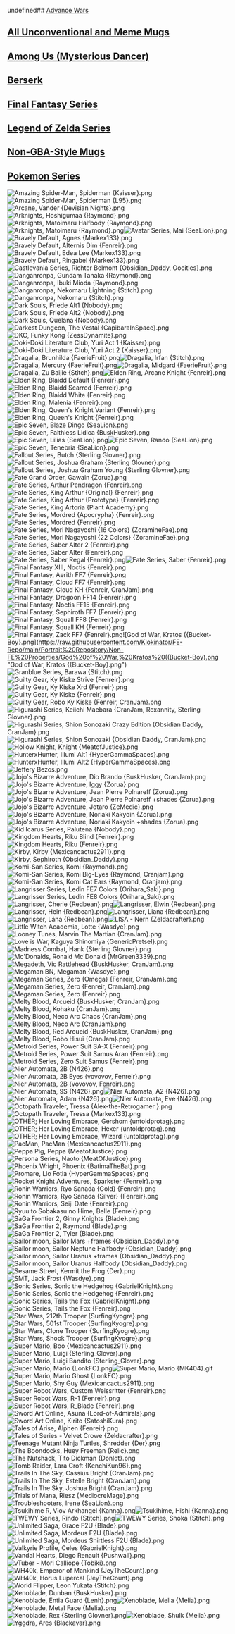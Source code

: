 undefined## [Advance Wars](Advance%20Wars)

## [All Unconventional and Meme Mugs](All%20Unconventional%20and%20Meme%20Mugs)

## [Among Us (Mysterious Dancer)](Among%20Us%20(Mysterious%20Dancer))

## [Berserk](Berserk)

## [Final Fantasy Series](Final%20Fantasy%20Series)

## [Legend of Zelda Series](Legend%20of%20Zelda%20Series)

## [Non-GBA-Style Mugs](Non-GBA-Style%20Mugs)

## [Pokemon Series](Pokemon%20Series)

![Amazing Spider-Man, Spiderman {Kaisser}.png](https://raw.githubusercontent.com/Klokinator/FE-Repo/main/Portrait%20Repository/Non-FE%20Properties/Amazing%20Spider-Man,%20Spiderman%20(Kaisser).png "Amazing Spider-Man, Spiderman {Kaisser}.png")![Amazing Spider-Man, Spiderman {L95}.png](https://raw.githubusercontent.com/Klokinator/FE-Repo/main/Portrait%20Repository/Non-FE%20Properties/Amazing%20Spider-Man,%20Spiderman%20(L95).png "Amazing Spider-Man, Spiderman {L95}.png")![Arcane, Vander {Devisian Nights}.png](https://raw.githubusercontent.com/Klokinator/FE-Repo/main/Portrait%20Repository/Non-FE%20Properties/Arcane,%20Vander%20%7BDevisian%20Nights%7D.png "Arcane, Vander {Devisian Nights}.png")![Arknights, Hoshigumaa {Raymond}.png](https://raw.githubusercontent.com/Klokinator/FE-Repo/main/Portrait%20Repository/Non-FE%20Properties/Arknights,%20Hoshigumaa%20%7BRaymond%7D.png "Arknights, Hoshigumaa {Raymond}.png")![Arknights, Matoimaru Halfbody {Raymond}.png](https://raw.githubusercontent.com/Klokinator/FE-Repo/main/Portrait%20Repository/Non-FE%20Properties/Arknights,%20Matoimaru%20Halfbody%20%7BRaymond%7D.png "Arknights, Matoimaru Halfbody {Raymond}.png")![Arknights, Matoimaru {Raymond}.png](https://raw.githubusercontent.com/Klokinator/FE-Repo/main/Portrait%20Repository/Non-FE%20Properties/Arknights,%20Matoimaru%20%7BRaymond%7D.png "Arknights, Matoimaru {Raymond}.png")![Avatar Series, Mai {SeaLion}.png](https://raw.githubusercontent.com/Klokinator/FE-Repo/main/Portrait%20Repository/Non-FE%20Properties/Avatar%20Series,%20Mai%20(SeaLion).png "Avatar Series, Mai {SeaLion}.png")![Bravely Default, Agnes {Markex133}.png](https://raw.githubusercontent.com/Klokinator/FE-Repo/main/Portrait%20Repository/Non-FE%20Properties/Bravely%20Default,%20Agnes%20(Markex133).png "Bravely Default, Agnes {Markex133}.png")![Bravely Default, Alternis Dim {Fenreir}.png](https://raw.githubusercontent.com/Klokinator/FE-Repo/main/Portrait%20Repository/Non-FE%20Properties/Bravely%20Default,%20Alternis%20Dim%20%7BFenreir%7D.png "Bravely Default, Alternis Dim {Fenreir}.png")![Bravely Default, Edea Lee {Markex133}.png](https://raw.githubusercontent.com/Klokinator/FE-Repo/main/Portrait%20Repository/Non-FE%20Properties/Bravely%20Default,%20Edea%20Lee%20(Markex133).png "Bravely Default, Edea Lee {Markex133}.png")![Bravely Default, Ringabel {Markex133}.png](https://raw.githubusercontent.com/Klokinator/FE-Repo/main/Portrait%20Repository/Non-FE%20Properties/Bravely%20Default,%20Ringabel%20(Markex133).png "Bravely Default, Ringabel {Markex133}.png")![Castlevania Series, Richter Belmont {Obsidian_Daddy, Oocities}.png](https://raw.githubusercontent.com/Klokinator/FE-Repo/main/Portrait%20Repository/Non-FE%20Properties/Castlevania%20Series,%20Richter%20Belmont%20(Obsidian_Daddy,%20Oocities).png "Castlevania Series, Richter Belmont {Obsidian_Daddy, Oocities}.png")![Danganronpa, Gundam Tanaka {Raymond}.png](https://raw.githubusercontent.com/Klokinator/FE-Repo/main/Portrait%20Repository/Non-FE%20Properties/Danganronpa,%20Gundam%20Tanaka%20%7BRaymond%7D.png "Danganronpa, Gundam Tanaka {Raymond}.png")![Danganronpa, Ibuki Mioda {Raymond}.png](https://raw.githubusercontent.com/Klokinator/FE-Repo/main/Portrait%20Repository/Non-FE%20Properties/Danganronpa,%20Ibuki%20Mioda%20%7BRaymond%7D.png "Danganronpa, Ibuki Mioda {Raymond}.png")![Danganronpa, Nekomaru Lightning {Stitch}.png](https://raw.githubusercontent.com/Klokinator/FE-Repo/main/Portrait%20Repository/Non-FE%20Properties/Danganronpa,%20Nekomaru%20Lightning%20%7BStitch%7D.png "Danganronpa, Nekomaru Lightning {Stitch}.png")![Danganronpa, Nekomaru {Stitch}.png](https://raw.githubusercontent.com/Klokinator/FE-Repo/main/Portrait%20Repository/Non-FE%20Properties/Danganronpa,%20Nekomaru%20%7BStitch%7D.png "Danganronpa, Nekomaru {Stitch}.png")![Dark Souls, Friede Alt1 {Nobody}.png](https://raw.githubusercontent.com/Klokinator/FE-Repo/main/Portrait%20Repository/Non-FE%20Properties/Dark%20Souls,%20Friede%20Alt1%20(Nobody).png "Dark Souls, Friede Alt1 {Nobody}.png")![Dark Souls, Friede Alt2 {Nobody}.png](https://raw.githubusercontent.com/Klokinator/FE-Repo/main/Portrait%20Repository/Non-FE%20Properties/Dark%20Souls,%20Friede%20Alt2%20(Nobody).png "Dark Souls, Friede Alt2 {Nobody}.png")![Dark Souls, Quelana {Nobody}.png](https://raw.githubusercontent.com/Klokinator/FE-Repo/main/Portrait%20Repository/Non-FE%20Properties/Dark%20Souls,%20Quelana%20(Nobody).png "Dark Souls, Quelana {Nobody}.png")![Darkest Dungeon, The Vestal {CapibaraInSpace}.png](https://raw.githubusercontent.com/Klokinator/FE-Repo/main/Portrait%20Repository/Non-FE%20Properties/Darkest%20Dungeon,%20The%20Vestal%20(CapibaraInSpace).png "Darkest Dungeon, The Vestal {CapibaraInSpace}.png")![DKC, Funky Kong {ZessDynamite}.png](https://raw.githubusercontent.com/Klokinator/FE-Repo/main/Portrait%20Repository/Non-FE%20Properties/DKC,%20Funky%20Kong%20(ZessDynamite).png "DKC, Funky Kong {ZessDynamite}.png")![Doki-Doki Literature Club, Yuri Act 1 {Kaisser}.png](https://raw.githubusercontent.com/Klokinator/FE-Repo/main/Portrait%20Repository/Non-FE%20Properties/Doki-Doki%20Literature%20Club,%20Yuri%20Act%201%20(Kaisser).png "Doki-Doki Literature Club, Yuri Act 1 {Kaisser}.png")![Doki-Doki Literature Club, Yuri Act 2 {Kaisser}.png](https://raw.githubusercontent.com/Klokinator/FE-Repo/main/Portrait%20Repository/Non-FE%20Properties/Doki-Doki%20Literature%20Club,%20Yuri%20Act%202%20(Kaisser).png "Doki-Doki Literature Club, Yuri Act 2 {Kaisser}.png")![Dragalia, Brunhilda {FaerieFruit}.png](https://raw.githubusercontent.com/Klokinator/FE-Repo/main/Portrait%20Repository/Non-FE%20Properties/Dragalia,%20Brunhilda%20(FaerieFruit).png "Dragalia, Brunhilda {FaerieFruit}.png")![Dragalia, Irfan {Stitch}.png](https://raw.githubusercontent.com/Klokinator/FE-Repo/main/Portrait%20Repository/Non-FE%20Properties/Dragalia,%20Irfan%20%7BStitch%7D.png "Dragalia, Irfan {Stitch}.png")![Dragalia, Mercury {FaerieFruit}.png](https://raw.githubusercontent.com/Klokinator/FE-Repo/main/Portrait%20Repository/Non-FE%20Properties/Dragalia,%20Mercury%20(FaerieFruit).png "Dragalia, Mercury {FaerieFruit}.png")![Dragalia, Midgard {FaerieFruit}.png](https://raw.githubusercontent.com/Klokinator/FE-Repo/main/Portrait%20Repository/Non-FE%20Properties/Dragalia,%20Midgard%20(FaerieFruit).png "Dragalia, Midgard {FaerieFruit}.png")![Dragalia, Zu Baijie {Stitch}.png](https://raw.githubusercontent.com/Klokinator/FE-Repo/main/Portrait%20Repository/Non-FE%20Properties/Dragalia,%20Zu%20Baijie%20%7BStitch%7D.png "Dragalia, Zu Baijie {Stitch}.png")![Elden Ring, Arcane Knight {Fenreir}.png](https://raw.githubusercontent.com/Klokinator/FE-Repo/main/Portrait%20Repository/Non-FE%20Properties/Elden%20Ring,%20Arcane%20Knight%20%7BFenreir%7D.png "Elden Ring, Arcane Knight {Fenreir}.png")![Elden Ring, Blaidd Default {Fenreir}.png](https://raw.githubusercontent.com/Klokinator/FE-Repo/main/Portrait%20Repository/Non-FE%20Properties/Elden%20Ring,%20Blaidd%20Default%20%7BFenreir%7D.png "Elden Ring, Blaidd Default {Fenreir}.png")![Elden Ring, Blaidd Scarred {Fenreir}.png](https://raw.githubusercontent.com/Klokinator/FE-Repo/main/Portrait%20Repository/Non-FE%20Properties/Elden%20Ring,%20Blaidd%20Scarred%20%7BFenreir%7D.png "Elden Ring, Blaidd Scarred {Fenreir}.png")![Elden Ring, Blaidd White {Fenreir}.png](https://raw.githubusercontent.com/Klokinator/FE-Repo/main/Portrait%20Repository/Non-FE%20Properties/Elden%20Ring,%20Blaidd%20White%20%7BFenreir%7D.png "Elden Ring, Blaidd White {Fenreir}.png")![Elden Ring, Malenia {Fenreir}.png](https://raw.githubusercontent.com/Klokinator/FE-Repo/main/Portrait%20Repository/Non-FE%20Properties/Elden%20Ring,%20Malenia%20%7BFenreir%7D.png "Elden Ring, Malenia {Fenreir}.png")![Elden Ring, Queen's Knight Variant {Fenreir}.png](https://raw.githubusercontent.com/Klokinator/FE-Repo/main/Portrait%20Repository/Non-FE%20Properties/Elden%20Ring,%20Queen's%20Knight%20Variant%20%7BFenreir%7D.png "Elden Ring, Queen's Knight Variant {Fenreir}.png")![Elden Ring, Queen's Knight {Fenreir}.png](https://raw.githubusercontent.com/Klokinator/FE-Repo/main/Portrait%20Repository/Non-FE%20Properties/Elden%20Ring,%20Queen's%20Knight%20%7BFenreir%7D.png "Elden Ring, Queen's Knight {Fenreir}.png")![Epic Seven, Blaze Dingo {SeaLion}.png](https://raw.githubusercontent.com/Klokinator/FE-Repo/main/Portrait%20Repository/Non-FE%20Properties/Epic%20Seven,%20Blaze%20Dingo%20(SeaLion).png "Epic Seven, Blaze Dingo {SeaLion}.png")![Epic Seven, Faithless Lidica {BuskHusker}.png](https://raw.githubusercontent.com/Klokinator/FE-Repo/main/Portrait%20Repository/Non-FE%20Properties/Epic%20Seven,%20Faithless%20Lidica%20(BuskHusker).png "Epic Seven, Faithless Lidica {BuskHusker}.png")![Epic Seven, Lilias {SeaLion}.png](https://raw.githubusercontent.com/Klokinator/FE-Repo/main/Portrait%20Repository/Non-FE%20Properties/Epic%20Seven,%20Lilias%20(SeaLion).png "Epic Seven, Lilias {SeaLion}.png")![Epic Seven, Rando {SeaLion}.png](https://raw.githubusercontent.com/Klokinator/FE-Repo/main/Portrait%20Repository/Non-FE%20Properties/Epic%20Seven,%20Rando%20(SeaLion).png "Epic Seven, Rando {SeaLion}.png")![Epic Seven, Tenebria {SeaLion}.png](https://raw.githubusercontent.com/Klokinator/FE-Repo/main/Portrait%20Repository/Non-FE%20Properties/Epic%20Seven,%20Tenebria%20(SeaLion).png "Epic Seven, Tenebria {SeaLion}.png")![Fallout Series, Butch {Sterling Glovner}.png](https://raw.githubusercontent.com/Klokinator/FE-Repo/main/Portrait%20Repository/Non-FE%20Properties/Fallout%20Series,%20Butch%20(Sterling%20Glovner).png "Fallout Series, Butch {Sterling Glovner}.png")![Fallout Series, Joshua Graham {Sterling Glovner}.png](https://raw.githubusercontent.com/Klokinator/FE-Repo/main/Portrait%20Repository/Non-FE%20Properties/Fallout%20Series,%20Joshua%20Graham%20(Sterling%20Glovner).png "Fallout Series, Joshua Graham {Sterling Glovner}.png")![Fallout Series, Joshua Graham Young {Sterling Glovner}.png](https://raw.githubusercontent.com/Klokinator/FE-Repo/main/Portrait%20Repository/Non-FE%20Properties/Fallout%20Series,%20Joshua%20Graham%20Young%20(Sterling%20Glovner).png "Fallout Series, Joshua Graham Young {Sterling Glovner}.png")![Fate Grand Order, Gawain {Zorua}.png](https://raw.githubusercontent.com/Klokinator/FE-Repo/main/Portrait%20Repository/Non-FE%20Properties/Fate%20Grand%20Order,%20Gawain%20(Zorua).png "Fate Grand Order, Gawain {Zorua}.png")![Fate Series, Arthur Pendragon {Fenreir}.png](https://raw.githubusercontent.com/Klokinator/FE-Repo/main/Portrait%20Repository/Non-FE%20Properties/Fate%20Series,%20Arthur%20Pendragon%20%7BFenreir%7D.png "Fate Series, Arthur Pendragon {Fenreir}.png")![Fate Series, King Arthur {Original} {Fenreir}.png](https://raw.githubusercontent.com/Klokinator/FE-Repo/main/Portrait%20Repository/Non-FE%20Properties/Fate%20Series,%20King%20Arthur%20(Original)%20%7BFenreir%7D.png "Fate Series, King Arthur {Original} {Fenreir}.png")![Fate Series, King Arthur {Prototype} {Fenreir}.png](https://raw.githubusercontent.com/Klokinator/FE-Repo/main/Portrait%20Repository/Non-FE%20Properties/Fate%20Series,%20King%20Arthur%20(Prototype)%20%7BFenreir%7D.png "Fate Series, King Arthur {Prototype} {Fenreir}.png")![Fate Series, King Artoria {Plant Academy}.png](https://raw.githubusercontent.com/Klokinator/FE-Repo/main/Portrait%20Repository/Non-FE%20Properties/Fate%20Series,%20King%20Artoria%20%7BPlant%20Academy%7D.png "Fate Series, King Artoria {Plant Academy}.png")![Fate Series, Mordred {Apocrypha} {Fenreir}.png](https://raw.githubusercontent.com/Klokinator/FE-Repo/main/Portrait%20Repository/Non-FE%20Properties/Fate%20Series,%20Mordred%20(Apocrypha)%20%7BFenreir%7D.png "Fate Series, Mordred {Apocrypha} {Fenreir}.png")![Fate Series, Mordred {Fenreir}.png](https://raw.githubusercontent.com/Klokinator/FE-Repo/main/Portrait%20Repository/Non-FE%20Properties/Fate%20Series,%20Mordred%20%7BFenreir%7D.png "Fate Series, Mordred {Fenreir}.png")![Fate Series, Mori Nagayoshi {16 Colors} {ZoramineFae}.png](https://raw.githubusercontent.com/Klokinator/FE-Repo/main/Portrait%20Repository/Non-FE%20Properties/Fate%20Series,%20Mori%20Nagayoshi%20(16%20Colors)%20%7BZoramineFae%7D.png "Fate Series, Mori Nagayoshi {16 Colors} {ZoramineFae}.png")![Fate Series, Mori Nagayoshi {22 Colors} {ZoramineFae}.png](https://raw.githubusercontent.com/Klokinator/FE-Repo/main/Portrait%20Repository/Non-FE%20Properties/Fate%20Series,%20Mori%20Nagayoshi%20(22%20Colors)%20%7BZoramineFae%7D.png "Fate Series, Mori Nagayoshi {22 Colors} {ZoramineFae}.png")![Fate Series, Saber Alter 2 {Fenreir}.png](https://raw.githubusercontent.com/Klokinator/FE-Repo/main/Portrait%20Repository/Non-FE%20Properties/Fate%20Series,%20Saber%20Alter%202%20%7BFenreir%7D.png "Fate Series, Saber Alter 2 {Fenreir}.png")![Fate Series, Saber Alter {Fenreir}.png](https://raw.githubusercontent.com/Klokinator/FE-Repo/main/Portrait%20Repository/Non-FE%20Properties/Fate%20Series,%20Saber%20Alter%20%7BFenreir%7D.png "Fate Series, Saber Alter {Fenreir}.png")![Fate Series, Saber Regal {Fenreir}.png](https://raw.githubusercontent.com/Klokinator/FE-Repo/main/Portrait%20Repository/Non-FE%20Properties/Fate%20Series,%20Saber%20Regal%20%7BFenreir%7D.png "Fate Series, Saber Regal {Fenreir}.png")![Fate Series, Saber {Fenreir}.png](https://raw.githubusercontent.com/Klokinator/FE-Repo/main/Portrait%20Repository/Non-FE%20Properties/Fate%20Series,%20Saber%20%7BFenreir%7D.png "Fate Series, Saber {Fenreir}.png")![Final Fantasy XIII, Noctis {Fenreir}.png](https://raw.githubusercontent.com/Klokinator/FE-Repo/main/Portrait%20Repository/Non-FE%20Properties/Final%20Fantasy%20XIII,%20Noctis%20(Fenreir).png "Final Fantasy XIII, Noctis {Fenreir}.png")![Final Fantasy, Aerith FF7 {Fenreir}.png](https://raw.githubusercontent.com/Klokinator/FE-Repo/main/Portrait%20Repository/Non-FE%20Properties/Final%20Fantasy,%20Aerith%20FF7%20%7BFenreir%7D.png "Final Fantasy, Aerith FF7 {Fenreir}.png")![Final Fantasy, Cloud FF7 {Fenreir}.png](https://raw.githubusercontent.com/Klokinator/FE-Repo/main/Portrait%20Repository/Non-FE%20Properties/Final%20Fantasy,%20Cloud%20FF7%20%7BFenreir%7D.png "Final Fantasy, Cloud FF7 {Fenreir}.png")![Final Fantasy, Cloud KH {Fenreir, CranJam}.png](https://raw.githubusercontent.com/Klokinator/FE-Repo/main/Portrait%20Repository/Non-FE%20Properties/Final%20Fantasy,%20Cloud%20KH%20%7BFenreir,%20CranJam%7D.png "Final Fantasy, Cloud KH {Fenreir, CranJam}.png")![Final Fantasy, Dragoon FF14 {Fenreir}.png](https://raw.githubusercontent.com/Klokinator/FE-Repo/main/Portrait%20Repository/Non-FE%20Properties/Final%20Fantasy,%20Dragoon%20FF14%20%7BFenreir%7D.png "Final Fantasy, Dragoon FF14 {Fenreir}.png")![Final Fantasy, Noctis FF15 {Fenreir}.png](https://raw.githubusercontent.com/Klokinator/FE-Repo/main/Portrait%20Repository/Non-FE%20Properties/Final%20Fantasy,%20Noctis%20FF15%20%7BFenreir%7D.png "Final Fantasy, Noctis FF15 {Fenreir}.png")![Final Fantasy, Sephiroth FF7 {Fenreir}.png](https://raw.githubusercontent.com/Klokinator/FE-Repo/main/Portrait%20Repository/Non-FE%20Properties/Final%20Fantasy,%20Sephiroth%20FF7%20%7BFenreir%7D.png "Final Fantasy, Sephiroth FF7 {Fenreir}.png")![Final Fantasy, Squall FF8 {Fenreir}.png](https://raw.githubusercontent.com/Klokinator/FE-Repo/main/Portrait%20Repository/Non-FE%20Properties/Final%20Fantasy,%20Squall%20FF8%20%7BFenreir%7D.png "Final Fantasy, Squall FF8 {Fenreir}.png")![Final Fantasy, Squall KH {Fenreir}.png](https://raw.githubusercontent.com/Klokinator/FE-Repo/main/Portrait%20Repository/Non-FE%20Properties/Final%20Fantasy,%20Squall%20KH%20%7BFenreir%7D.png "Final Fantasy, Squall KH {Fenreir}.png")![Final Fantasy, Zack FF7 {Fenreir}.png](https://raw.githubusercontent.com/Klokinator/FE-Repo/main/Portrait%20Repository/Non-FE%20Properties/Final%20Fantasy,%20Zack%20FF7%20%7BFenreir%7D.png "Final Fantasy, Zack FF7 {Fenreir}.png")![God of War, Kratos {{Bucket-Boy}.png](https://raw.githubusercontent.com/Klokinator/FE-Repo/main/Portrait%20Repository/Non-FE%20Properties/God%20of%20War,%20Kratos%20((Bucket-Boy).png "God of War, Kratos {{Bucket-Boy}.png")![Granblue Series, Barawa {Stitch}.png](https://raw.githubusercontent.com/Klokinator/FE-Repo/main/Portrait%20Repository/Non-FE%20Properties/Granblue%20Series,%20Barawa%20%7BStitch%7D.png "Granblue Series, Barawa {Stitch}.png")![Guilty Gear, Ky Kiske Strive {Fenreir}.png](https://raw.githubusercontent.com/Klokinator/FE-Repo/main/Portrait%20Repository/Non-FE%20Properties/Guilty%20Gear,%20Ky%20Kiske%20Strive%20%7BFenreir%7D.png "Guilty Gear, Ky Kiske Strive {Fenreir}.png")![Guilty Gear, Ky Kiske Xrd {Fenreir}.png](https://raw.githubusercontent.com/Klokinator/FE-Repo/main/Portrait%20Repository/Non-FE%20Properties/Guilty%20Gear,%20Ky%20Kiske%20Xrd%20%7BFenreir%7D.png "Guilty Gear, Ky Kiske Xrd {Fenreir}.png")![Guilty Gear, Ky Kiske {Fenreir}.png](https://raw.githubusercontent.com/Klokinator/FE-Repo/main/Portrait%20Repository/Non-FE%20Properties/Guilty%20Gear,%20Ky%20Kiske%20%7BFenreir%7D.png "Guilty Gear, Ky Kiske {Fenreir}.png")![Guilty Gear, Robo Ky Kiske {Fenreir, CranJam}.png](https://raw.githubusercontent.com/Klokinator/FE-Repo/main/Portrait%20Repository/Non-FE%20Properties/Guilty%20Gear,%20Robo%20Ky%20Kiske%20%7BFenreir,%20CranJam%7D.png "Guilty Gear, Robo Ky Kiske {Fenreir, CranJam}.png")![Higurashi Series, Keiichi Maebara {CranJam, Roxannity, Sterling Glovner}.png](https://raw.githubusercontent.com/Klokinator/FE-Repo/main/Portrait%20Repository/Non-FE%20Properties/Higurashi%20Series,%20Keiichi%20Maebara%20%7BCranJam,%20Roxannity,%20Sterling%20Glovner%7D.png "Higurashi Series, Keiichi Maebara {CranJam, Roxannity, Sterling Glovner}.png")![Higurashi Series, Shion Sonozaki Crazy Edition {Obsidian Daddy, CranJam}.png](https://raw.githubusercontent.com/Klokinator/FE-Repo/main/Portrait%20Repository/Non-FE%20Properties/Higurashi%20Series,%20Shion%20Sonozaki%20Crazy%20Edition%20%7BObsidian%20Daddy,%20CranJam%7D.png "Higurashi Series, Shion Sonozaki Crazy Edition {Obsidian Daddy, CranJam}.png")![Higurashi Series, Shion Sonozaki {Obsidian Daddy, CranJam}.png](https://raw.githubusercontent.com/Klokinator/FE-Repo/main/Portrait%20Repository/Non-FE%20Properties/Higurashi%20Series,%20Shion%20Sonozaki%20%7BObsidian%20Daddy,%20CranJam%7D.png "Higurashi Series, Shion Sonozaki {Obsidian Daddy, CranJam}.png")![Hollow Knight, Knight {MeatofJustice}.png](https://raw.githubusercontent.com/Klokinator/FE-Repo/main/Portrait%20Repository/Non-FE%20Properties/Hollow%20Knight,%20Knight%20(MeatofJustice).png "Hollow Knight, Knight {MeatofJustice}.png")![HunterxHunter, Illumi Alt1 {HyperGammaSpaces}.png](https://raw.githubusercontent.com/Klokinator/FE-Repo/main/Portrait%20Repository/Non-FE%20Properties/HunterxHunter,%20Illumi%20Alt1%20(HyperGammaSpaces).png "HunterxHunter, Illumi Alt1 {HyperGammaSpaces}.png")![HunterxHunter, Illumi Alt2 {HyperGammaSpaces}.png](https://raw.githubusercontent.com/Klokinator/FE-Repo/main/Portrait%20Repository/Non-FE%20Properties/HunterxHunter,%20Illumi%20Alt2%20(HyperGammaSpaces).png "HunterxHunter, Illumi Alt2 {HyperGammaSpaces}.png")![Jeffery Bezos.png](https://raw.githubusercontent.com/Klokinator/FE-Repo/main/Portrait%20Repository/Non-FE%20Properties/Jeffery%20Bezos.png "Jeffery Bezos.png")![Jojo's Bizarre Adventure, Dio Brando {BuskHusker, CranJam}.png](https://raw.githubusercontent.com/Klokinator/FE-Repo/main/Portrait%20Repository/Non-FE%20Properties/Jojo's%20Bizarre%20Adventure,%20Dio%20Brando%20%7BBuskHusker,%20CranJam%7D.png "Jojo's Bizarre Adventure, Dio Brando {BuskHusker, CranJam}.png")![Jojo's Bizarre Adventure, Iggy {Zorua}.png](https://raw.githubusercontent.com/Klokinator/FE-Repo/main/Portrait%20Repository/Non-FE%20Properties/Jojo's%20Bizarre%20Adventure,%20Iggy%20(Zorua).png "Jojo's Bizarre Adventure, Iggy {Zorua}.png")![Jojo's Bizarre Adventure, Jean Pierre Polnareff {Zorua}.png](https://raw.githubusercontent.com/Klokinator/FE-Repo/main/Portrait%20Repository/Non-FE%20Properties/Jojo's%20Bizarre%20Adventure,%20Jean%20Pierre%20Polnareff%20(Zorua).png "Jojo's Bizarre Adventure, Jean Pierre Polnareff {Zorua}.png")![Jojo's Bizarre Adventure, Jean Pierre Polnareff +shades {Zorua}.png](https://raw.githubusercontent.com/Klokinator/FE-Repo/main/Portrait%20Repository/Non-FE%20Properties/Jojo's%20Bizarre%20Adventure,%20Jean%20Pierre%20Polnareff%20%2Bshades%20(Zorua).png "Jojo's Bizarre Adventure, Jean Pierre Polnareff +shades {Zorua}.png")![Jojo's Bizarre Adventure, Jotaro {ZeMedic}.png](https://raw.githubusercontent.com/Klokinator/FE-Repo/main/Portrait%20Repository/Non-FE%20Properties/Jojo's%20Bizarre%20Adventure,%20Jotaro%20(ZeMedic).png "Jojo's Bizarre Adventure, Jotaro {ZeMedic}.png")![Jojo's Bizarre Adventure, Noriaki Kakyoin {Zorua}.png](https://raw.githubusercontent.com/Klokinator/FE-Repo/main/Portrait%20Repository/Non-FE%20Properties/Jojo's%20Bizarre%20Adventure,%20Noriaki%20Kakyoin%20(Zorua).png "Jojo's Bizarre Adventure, Noriaki Kakyoin {Zorua}.png")![Jojo's Bizarre Adventure, Noriaki Kakyoin +shades {Zorua}.png](https://raw.githubusercontent.com/Klokinator/FE-Repo/main/Portrait%20Repository/Non-FE%20Properties/Jojo's%20Bizarre%20Adventure,%20Noriaki%20Kakyoin%20%2Bshades%20(Zorua).png "Jojo's Bizarre Adventure, Noriaki Kakyoin +shades {Zorua}.png")![Kid Icarus Series, Palutena {Nobody}.png](https://raw.githubusercontent.com/Klokinator/FE-Repo/main/Portrait%20Repository/Non-FE%20Properties/Kid%20Icarus%20Series,%20Palutena%20(Nobody).png "Kid Icarus Series, Palutena {Nobody}.png")![Kingdom Hearts, Riku Blind {Fenreir}.png](https://raw.githubusercontent.com/Klokinator/FE-Repo/main/Portrait%20Repository/Non-FE%20Properties/Kingdom%20Hearts,%20Riku%20Blind%20%7BFenreir%7D.png "Kingdom Hearts, Riku Blind {Fenreir}.png")![Kingdom Hearts, Riku {Fenreir}.png](https://raw.githubusercontent.com/Klokinator/FE-Repo/main/Portrait%20Repository/Non-FE%20Properties/Kingdom%20Hearts,%20Riku%20%7BFenreir%7D.png "Kingdom Hearts, Riku {Fenreir}.png")![Kirby, Kirby {Mexicancactus2911}.png](https://raw.githubusercontent.com/Klokinator/FE-Repo/main/Portrait%20Repository/Non-FE%20Properties/Kirby,%20Kirby%20(Mexicancactus2911).png "Kirby, Kirby {Mexicancactus2911}.png")![Kirby, Sephiroth {Obsidian_Daddy}.png](https://raw.githubusercontent.com/Klokinator/FE-Repo/main/Portrait%20Repository/Non-FE%20Properties/Kirby,%20Sephiroth%20(Obsidian_Daddy).png "Kirby, Sephiroth {Obsidian_Daddy}.png")![Komi-San Series, Komi {Raymond}.png](https://raw.githubusercontent.com/Klokinator/FE-Repo/main/Portrait%20Repository/Non-FE%20Properties/Komi-San%20Series,%20Komi%20(Raymond).png "Komi-San Series, Komi {Raymond}.png")![Komi-San Series, Komi Big-Eyes {Raymond, Cranjam}.png](https://raw.githubusercontent.com/Klokinator/FE-Repo/main/Portrait%20Repository/Non-FE%20Properties/Komi-San%20Series,%20Komi%20Big-Eyes%20(Raymond,%20Cranjam).png "Komi-San Series, Komi Big-Eyes {Raymond, Cranjam}.png")![Komi-San Series, Komi Cat Ears {Raymond, Cranjam}.png](https://raw.githubusercontent.com/Klokinator/FE-Repo/main/Portrait%20Repository/Non-FE%20Properties/Komi-San%20Series,%20Komi%20Cat%20Ears%20(Raymond,%20Cranjam).png "Komi-San Series, Komi Cat Ears {Raymond, Cranjam}.png")![Langrisser Series, Ledin FE7 Colors {Orihara_Saki}.png](https://raw.githubusercontent.com/Klokinator/FE-Repo/main/Portrait%20Repository/Non-FE%20Properties/Langrisser%20Series,%20Ledin%20FE7%20Colors%20(Orihara_Saki).png "Langrisser Series, Ledin FE7 Colors {Orihara_Saki}.png")![Langrisser Series, Ledin FE8 Colors {Orihara_Saki}.png](https://raw.githubusercontent.com/Klokinator/FE-Repo/main/Portrait%20Repository/Non-FE%20Properties/Langrisser%20Series,%20Ledin%20FE8%20Colors%20(Orihara_Saki).png "Langrisser Series, Ledin FE8 Colors {Orihara_Saki}.png")![Langrisser, Cherie {Redbean}.png](https://raw.githubusercontent.com/Klokinator/FE-Repo/main/Portrait%20Repository/Non-FE%20Properties/Langrisser,%20Cherie%20(Redbean).png "Langrisser, Cherie {Redbean}.png")![Langrisser, Elwin {Redbean}.png](https://raw.githubusercontent.com/Klokinator/FE-Repo/main/Portrait%20Repository/Non-FE%20Properties/Langrisser,%20Elwin%20(Redbean).png "Langrisser, Elwin {Redbean}.png")![Langrisser, Hein {Redbean}.png](https://raw.githubusercontent.com/Klokinator/FE-Repo/main/Portrait%20Repository/Non-FE%20Properties/Langrisser,%20Hein%20(Redbean).png "Langrisser, Hein {Redbean}.png")![Langrisser, Liana {Redbean}.png](https://raw.githubusercontent.com/Klokinator/FE-Repo/main/Portrait%20Repository/Non-FE%20Properties/Langrisser,%20Liana%20(Redbean).png "Langrisser, Liana {Redbean}.png")![Langrisser, Lána {Redbean}.png](https://raw.githubusercontent.com/Klokinator/FE-Repo/main/Portrait%20Repository/Non-FE%20Properties/Langrisser,%20L%C3%A1na%20(Redbean).png "Langrisser, Lána {Redbean}.png")![LISA - Nern {Zeldacrafter}.png](https://raw.githubusercontent.com/Klokinator/FE-Repo/main/Portrait%20Repository/Non-FE%20Properties/LISA%20-%20Nern%20%7BZeldacrafter%7D.png "LISA - Nern {Zeldacrafter}.png")![Little Witch Academia, Lotte {Wasdye}.png](https://raw.githubusercontent.com/Klokinator/FE-Repo/main/Portrait%20Repository/Non-FE%20Properties/Little%20Witch%20Academia,%20Lotte%20(Wasdye).png "Little Witch Academia, Lotte {Wasdye}.png")![Looney Tunes, Marvin The Martian {CranJam}.png](https://raw.githubusercontent.com/Klokinator/FE-Repo/main/Portrait%20Repository/Non-FE%20Properties/Looney%20Tunes,%20Marvin%20The%20Martian%20%7BCranJam%7D.png "Looney Tunes, Marvin The Martian {CranJam}.png")![Love is War, Kaguya Shinomiya {GenericPretsel}.png](https://raw.githubusercontent.com/Klokinator/FE-Repo/main/Portrait%20Repository/Non-FE%20Properties/Love%20is%20War,%20Kaguya%20Shinomiya%20(GenericPretsel).png "Love is War, Kaguya Shinomiya {GenericPretsel}.png")![Madness Combat, Hank {Sterling Glovner}.png](https://raw.githubusercontent.com/Klokinator/FE-Repo/main/Portrait%20Repository/Non-FE%20Properties/Madness%20Combat,%20Hank%20(Sterling%20Glovner).png "Madness Combat, Hank {Sterling Glovner}.png")![Mc'Donalds, Ronald Mc'Donald {MrGreen3339}.png](https://raw.githubusercontent.com/Klokinator/FE-Repo/main/Portrait%20Repository/Non-FE%20Properties/Mc'Donalds,%20Ronald%20Mc'Donald%20(MrGreen3339).png "Mc'Donalds, Ronald Mc'Donald {MrGreen3339}.png")![Megadeth, Vic Rattlehead {BuskHusker, CranJam}.png](https://raw.githubusercontent.com/Klokinator/FE-Repo/main/Portrait%20Repository/Non-FE%20Properties/Megadeth,%20Vic%20Rattlehead%20%7BBuskHusker,%20CranJam%7D.png "Megadeth, Vic Rattlehead {BuskHusker, CranJam}.png")![Megaman BN, Megaman {Wasdye}.png](https://raw.githubusercontent.com/Klokinator/FE-Repo/main/Portrait%20Repository/Non-FE%20Properties/Megaman%20BN,%20Megaman%20(Wasdye).png "Megaman BN, Megaman {Wasdye}.png")![Megaman Series, Zero {Omega} {Fenreir, CranJam}.png](https://raw.githubusercontent.com/Klokinator/FE-Repo/main/Portrait%20Repository/Non-FE%20Properties/Megaman%20Series,%20Zero%20(Omega)%20%7BFenreir,%20CranJam%7D.png "Megaman Series, Zero {Omega} {Fenreir, CranJam}.png")![Megaman Series, Zero {Fenreir, CranJam}.png](https://raw.githubusercontent.com/Klokinator/FE-Repo/main/Portrait%20Repository/Non-FE%20Properties/Megaman%20Series,%20Zero%20%7BFenreir,%20CranJam%7D.png "Megaman Series, Zero {Fenreir, CranJam}.png")![Megaman Series, Zero {Fenreir}.png](https://raw.githubusercontent.com/Klokinator/FE-Repo/main/Portrait%20Repository/Non-FE%20Properties/Megaman%20Series,%20Zero%20%7BFenreir%7D.png "Megaman Series, Zero {Fenreir}.png")![Melty Blood, Arcueid {BuskHusker, CranJam}.png](https://raw.githubusercontent.com/Klokinator/FE-Repo/main/Portrait%20Repository/Non-FE%20Properties/Melty%20Blood,%20Arcueid%20%7BBuskHusker,%20CranJam%7D.png "Melty Blood, Arcueid {BuskHusker, CranJam}.png")![Melty Blood, Kohaku {CranJam}.png](https://raw.githubusercontent.com/Klokinator/FE-Repo/main/Portrait%20Repository/Non-FE%20Properties/Melty%20Blood,%20Kohaku%20%7BCranJam%7D.png "Melty Blood, Kohaku {CranJam}.png")![Melty Blood, Neco Arc Chaos {CranJam}.png](https://raw.githubusercontent.com/Klokinator/FE-Repo/main/Portrait%20Repository/Non-FE%20Properties/Melty%20Blood,%20Neco%20Arc%20Chaos%20%7BCranJam%7D.png "Melty Blood, Neco Arc Chaos {CranJam}.png")![Melty Blood, Neco Arc {CranJam}.png](https://raw.githubusercontent.com/Klokinator/FE-Repo/main/Portrait%20Repository/Non-FE%20Properties/Melty%20Blood,%20Neco%20Arc%20%7BCranJam%7D.png "Melty Blood, Neco Arc {CranJam}.png")![Melty Blood, Red Arcueid {BuskHusker, CranJam}.png](https://raw.githubusercontent.com/Klokinator/FE-Repo/main/Portrait%20Repository/Non-FE%20Properties/Melty%20Blood,%20Red%20Arcueid%20%7BBuskHusker,%20CranJam%7D.png "Melty Blood, Red Arcueid {BuskHusker, CranJam}.png")![Melty Blood, Robo Hisui {CranJam}.png](https://raw.githubusercontent.com/Klokinator/FE-Repo/main/Portrait%20Repository/Non-FE%20Properties/Melty%20Blood,%20Robo%20Hisui%20%7BCranJam%7D.png "Melty Blood, Robo Hisui {CranJam}.png")![Metroid Series, Power Suit SA-X {Fenreir}.png](https://raw.githubusercontent.com/Klokinator/FE-Repo/main/Portrait%20Repository/Non-FE%20Properties/Metroid%20Series,%20Power%20Suit%20SA-X%20%7BFenreir%7D.png "Metroid Series, Power Suit SA-X {Fenreir}.png")![Metroid Series, Power Suit Samus Aran {Fenreir}.png](https://raw.githubusercontent.com/Klokinator/FE-Repo/main/Portrait%20Repository/Non-FE%20Properties/Metroid%20Series,%20Power%20Suit%20Samus%20Aran%20%7BFenreir%7D.png "Metroid Series, Power Suit Samus Aran {Fenreir}.png")![Metroid Series, Zero Suit Samus {Fenreir}.png](https://raw.githubusercontent.com/Klokinator/FE-Repo/main/Portrait%20Repository/Non-FE%20Properties/Metroid%20Series,%20Zero%20Suit%20Samus%20%7BFenreir%7D.png "Metroid Series, Zero Suit Samus {Fenreir}.png")![Nier Automata, 2B {N426}.png](https://raw.githubusercontent.com/Klokinator/FE-Repo/main/Portrait%20Repository/Non-FE%20Properties/Nier%20Automata,%202B%20(N426).png "Nier Automata, 2B {N426}.png")![Nier Automata, 2B Eyes {vovovov, Fenreir}.png](https://raw.githubusercontent.com/Klokinator/FE-Repo/main/Portrait%20Repository/Non-FE%20Properties/Nier%20Automata,%202B%20Eyes%20%7Bvovovov,%20Fenreir%7D.png "Nier Automata, 2B Eyes {vovovov, Fenreir}.png")![Nier Automata, 2B {vovovov, Fenreir}.png](https://raw.githubusercontent.com/Klokinator/FE-Repo/main/Portrait%20Repository/Non-FE%20Properties/Nier%20Automata,%202B%20%7Bvovovov,%20Fenreir%7D.png "Nier Automata, 2B {vovovov, Fenreir}.png")![Nier Automata, 9S {N426}.png](https://raw.githubusercontent.com/Klokinator/FE-Repo/main/Portrait%20Repository/Non-FE%20Properties/Nier%20Automata,%209S%20(N426).png "Nier Automata, 9S {N426}.png")![Nier Automata, A2 {N426}.png](https://raw.githubusercontent.com/Klokinator/FE-Repo/main/Portrait%20Repository/Non-FE%20Properties/Nier%20Automata,%20A2%20(N426).png "Nier Automata, A2 {N426}.png")![Nier Automata, Adam {N426}.png](https://raw.githubusercontent.com/Klokinator/FE-Repo/main/Portrait%20Repository/Non-FE%20Properties/Nier%20Automata,%20Adam%20(N426).png "Nier Automata, Adam {N426}.png")![Nier Automata, Eve {N426}.png](https://raw.githubusercontent.com/Klokinator/FE-Repo/main/Portrait%20Repository/Non-FE%20Properties/Nier%20Automata,%20Eve%20(N426).png "Nier Automata, Eve {N426}.png")![Octopath Traveler, Tressa {Alex-the-Retrogamer }.png](https://raw.githubusercontent.com/Klokinator/FE-Repo/main/Portrait%20Repository/Non-FE%20Properties/Octopath%20Traveler,%20Tressa%20(Alex-the-Retrogamer%20).png "Octopath Traveler, Tressa {Alex-the-Retrogamer }.png")![Octopath Traveler, Tressa {Markex133}.png](https://raw.githubusercontent.com/Klokinator/FE-Repo/main/Portrait%20Repository/Non-FE%20Properties/Octopath%20Traveler,%20Tressa%20(Markex133).png "Octopath Traveler, Tressa {Markex133}.png")![OTHER; Her Loving Embrace, Gershom {untoldprotag}.png](https://raw.githubusercontent.com/Klokinator/FE-Repo/main/Portrait%20Repository/Non-FE%20Properties/OTHER;%20Her%20Loving%20Embrace,%20Gershom%20(untoldprotag).png "OTHER; Her Loving Embrace, Gershom {untoldprotag}.png")![OTHER; Her Loving Embrace, Hexer {untoldprotag}.png](https://raw.githubusercontent.com/Klokinator/FE-Repo/main/Portrait%20Repository/Non-FE%20Properties/OTHER;%20Her%20Loving%20Embrace,%20Hexer%20(untoldprotag).png "OTHER; Her Loving Embrace, Hexer {untoldprotag}.png")![OTHER; Her Loving Embrace, Wizard {untoldprotag}.png](https://raw.githubusercontent.com/Klokinator/FE-Repo/main/Portrait%20Repository/Non-FE%20Properties/OTHER;%20Her%20Loving%20Embrace,%20Wizard%20(untoldprotag).png "OTHER; Her Loving Embrace, Wizard {untoldprotag}.png")![PacMan, PacMan {Mexicancactus2911}.png](https://raw.githubusercontent.com/Klokinator/FE-Repo/main/Portrait%20Repository/Non-FE%20Properties/PacMan,%20PacMan%20(Mexicancactus2911).png "PacMan, PacMan {Mexicancactus2911}.png")![Peppa Pig, Peppa {MeatofJustice}.png](https://raw.githubusercontent.com/Klokinator/FE-Repo/main/Portrait%20Repository/Non-FE%20Properties/Peppa%20Pig,%20Peppa%20(MeatofJustice).png "Peppa Pig, Peppa {MeatofJustice}.png")![Persona Series, Naoto {MeatOfJustice}.png](https://raw.githubusercontent.com/Klokinator/FE-Repo/main/Portrait%20Repository/Non-FE%20Properties/Persona%20Series,%20Naoto%20(MeatOfJustice).png "Persona Series, Naoto {MeatOfJustice}.png")![Phoenix Wright, Phoenix {BatimaTheBat}.png](https://raw.githubusercontent.com/Klokinator/FE-Repo/main/Portrait%20Repository/Non-FE%20Properties/Phoenix%20Wright,%20Phoenix%20(BatimaTheBat).png "Phoenix Wright, Phoenix {BatimaTheBat}.png")![Promare, Lio Fotia {HyperGammaSpaces}.png](https://raw.githubusercontent.com/Klokinator/FE-Repo/main/Portrait%20Repository/Non-FE%20Properties/Promare,%20Lio%20Fotia%20(HyperGammaSpaces).png "Promare, Lio Fotia {HyperGammaSpaces}.png")![Rocket Knight Adventures, Sparkster {Fenreir}.png](https://raw.githubusercontent.com/Klokinator/FE-Repo/main/Portrait%20Repository/Non-FE%20Properties/Rocket%20Knight%20Adventures,%20Sparkster%20%7BFenreir%7D.png "Rocket Knight Adventures, Sparkster {Fenreir}.png")![Ronin Warriors, Ryo Sanada {Gold} {Fenreir}.png](https://raw.githubusercontent.com/Klokinator/FE-Repo/main/Portrait%20Repository/Non-FE%20Properties/Ronin%20Warriors,%20Ryo%20Sanada%20(Gold)%20%7BFenreir%7D.png "Ronin Warriors, Ryo Sanada {Gold} {Fenreir}.png")![Ronin Warriors, Ryo Sanada {Silver} {Fenreir}.png](https://raw.githubusercontent.com/Klokinator/FE-Repo/main/Portrait%20Repository/Non-FE%20Properties/Ronin%20Warriors,%20Ryo%20Sanada%20(Silver)%20%7BFenreir%7D.png "Ronin Warriors, Ryo Sanada {Silver} {Fenreir}.png")![Ronin Warriors, Seiji Date {Fenreir}.png](https://raw.githubusercontent.com/Klokinator/FE-Repo/main/Portrait%20Repository/Non-FE%20Properties/Ronin%20Warriors,%20Seiji%20Date%20%7BFenreir%7D.png "Ronin Warriors, Seiji Date {Fenreir}.png")![Ryuu to Sobakasu no Hime, Belle {Fenreir}.png](https://raw.githubusercontent.com/Klokinator/FE-Repo/main/Portrait%20Repository/Non-FE%20Properties/Ryuu%20to%20Sobakasu%20no%20Hime,%20Belle%20%7BFenreir%7D.png "Ryuu to Sobakasu no Hime, Belle {Fenreir}.png")![SaGa Frontier 2, Ginny Knights {Blade}.png](https://raw.githubusercontent.com/Klokinator/FE-Repo/main/Portrait%20Repository/Non-FE%20Properties/SaGa%20Frontier%202,%20Ginny%20Knights%20(Blade).png "SaGa Frontier 2, Ginny Knights {Blade}.png")![SaGa Frontier 2, Raymond {Blade}.png](https://raw.githubusercontent.com/Klokinator/FE-Repo/main/Portrait%20Repository/Non-FE%20Properties/SaGa%20Frontier%202,%20Raymond%20(Blade).png "SaGa Frontier 2, Raymond {Blade}.png")![SaGa Frontier 2, Tyler {Blade}.png](https://raw.githubusercontent.com/Klokinator/FE-Repo/main/Portrait%20Repository/Non-FE%20Properties/SaGa%20Frontier%202,%20Tyler%20(Blade).png "SaGa Frontier 2, Tyler {Blade}.png")![Sailor moon, Sailor Mars +frames {Obsidian_Daddy}.png](https://raw.githubusercontent.com/Klokinator/FE-Repo/main/Portrait%20Repository/Non-FE%20Properties/Sailor%20moon,%20Sailor%20Mars%20%2Bframes%20(Obsidian_Daddy).png "Sailor moon, Sailor Mars +frames {Obsidian_Daddy}.png")![Sailor moon, Sailor Neptune Halfbody {Obsidian_Daddy}.png](https://raw.githubusercontent.com/Klokinator/FE-Repo/main/Portrait%20Repository/Non-FE%20Properties/Sailor%20moon,%20Sailor%20Neptune%20Halfbody%20(Obsidian_Daddy).png "Sailor moon, Sailor Neptune Halfbody {Obsidian_Daddy}.png")![Sailor moon, Sailor Uranus +frames {Obsidian_Daddy}.png](https://raw.githubusercontent.com/Klokinator/FE-Repo/main/Portrait%20Repository/Non-FE%20Properties/Sailor%20moon,%20Sailor%20Uranus%20%2Bframes%20(Obsidian_Daddy).png "Sailor moon, Sailor Uranus +frames {Obsidian_Daddy}.png")![Sailor moon, Sailor Uranus Halfbody {Obsidian_Daddy}.png](https://raw.githubusercontent.com/Klokinator/FE-Repo/main/Portrait%20Repository/Non-FE%20Properties/Sailor%20moon,%20Sailor%20Uranus%20Halfbody%20(Obsidian_Daddy).png "Sailor moon, Sailor Uranus Halfbody {Obsidian_Daddy}.png")![Sesame Street, Kermit the Frog {Der}.png](https://raw.githubusercontent.com/Klokinator/FE-Repo/main/Portrait%20Repository/Non-FE%20Properties/Sesame%20Street,%20Kermit%20the%20Frog%20(Der).png "Sesame Street, Kermit the Frog {Der}.png")![SMT, Jack Frost {Wasdye}.png](https://raw.githubusercontent.com/Klokinator/FE-Repo/main/Portrait%20Repository/Non-FE%20Properties/SMT,%20Jack%20Frost%20(Wasdye).png "SMT, Jack Frost {Wasdye}.png")![Sonic Series, Sonic the Hedgehog {GabrielKnight}.png](https://raw.githubusercontent.com/Klokinator/FE-Repo/main/Portrait%20Repository/Non-FE%20Properties/Sonic%20Series,%20Sonic%20the%20Hedgehog%20(GabrielKnight).png "Sonic Series, Sonic the Hedgehog {GabrielKnight}.png")![Sonic Series, Sonic the Hedgehog {Fenreir}.png](https://raw.githubusercontent.com/Klokinator/FE-Repo/main/Portrait%20Repository/Non-FE%20Properties/Sonic%20Series,%20Sonic%20the%20Hedgehog%20%7BFenreir%7D.png "Sonic Series, Sonic the Hedgehog {Fenreir}.png")![Sonic Series, Tails the Fox {GabrielKnight}.png](https://raw.githubusercontent.com/Klokinator/FE-Repo/main/Portrait%20Repository/Non-FE%20Properties/Sonic%20Series,%20Tails%20the%20Fox%20(GabrielKnight).png "Sonic Series, Tails the Fox {GabrielKnight}.png")![Sonic Series, Tails the Fox {Fenreir}.png](https://raw.githubusercontent.com/Klokinator/FE-Repo/main/Portrait%20Repository/Non-FE%20Properties/Sonic%20Series,%20Tails%20the%20Fox%20%7BFenreir%7D.png "Sonic Series, Tails the Fox {Fenreir}.png")![Star Wars, 212th Trooper {SurfingKyogre}.png](https://raw.githubusercontent.com/Klokinator/FE-Repo/main/Portrait%20Repository/Non-FE%20Properties/Star%20Wars,%20212th%20Trooper%20(SurfingKyogre).png "Star Wars, 212th Trooper {SurfingKyogre}.png")![Star Wars, 501st Trooper {SurfingKyogre}.png](https://raw.githubusercontent.com/Klokinator/FE-Repo/main/Portrait%20Repository/Non-FE%20Properties/Star%20Wars,%20501st%20Trooper%20(SurfingKyogre).png "Star Wars, 501st Trooper {SurfingKyogre}.png")![Star Wars, Clone Trooper {SurfingKyogre}.png](https://raw.githubusercontent.com/Klokinator/FE-Repo/main/Portrait%20Repository/Non-FE%20Properties/Star%20Wars,%20Clone%20Trooper%20(SurfingKyogre).png "Star Wars, Clone Trooper {SurfingKyogre}.png")![Star Wars, Shock Trooper {SurfingKyogre}.png](https://raw.githubusercontent.com/Klokinator/FE-Repo/main/Portrait%20Repository/Non-FE%20Properties/Star%20Wars,%20Shock%20Trooper%20(SurfingKyogre).png "Star Wars, Shock Trooper {SurfingKyogre}.png")![Super Mario, Boo {Mexicancactus2911}.png](https://raw.githubusercontent.com/Klokinator/FE-Repo/main/Portrait%20Repository/Non-FE%20Properties/Super%20Mario,%20Boo%20(Mexicancactus2911).png "Super Mario, Boo {Mexicancactus2911}.png")![Super Mario, Luigi {Sterling_Glover}.png](https://raw.githubusercontent.com/Klokinator/FE-Repo/main/Portrait%20Repository/Non-FE%20Properties/Super%20Mario,%20Luigi%20(Sterling_Glover).png "Super Mario, Luigi {Sterling_Glover}.png")![Super Mario, Luigi Bandito {Sterling_Glover}.png](https://raw.githubusercontent.com/Klokinator/FE-Repo/main/Portrait%20Repository/Non-FE%20Properties/Super%20Mario,%20Luigi%20Bandito%20(Sterling_Glover).png "Super Mario, Luigi Bandito {Sterling_Glover}.png")![Super Mario, Mario {LonkFC}.png](https://raw.githubusercontent.com/Klokinator/FE-Repo/main/Portrait%20Repository/Non-FE%20Properties/Super%20Mario,%20Mario%20(LonkFC).png "Super Mario, Mario {LonkFC}.png")![Super Mario, Mario {MK404}.gif](https://raw.githubusercontent.com/Klokinator/FE-Repo/main/Portrait%20Repository/Non-FE%20Properties/Super%20Mario,%20Mario%20(MK404).gif "Super Mario, Mario {MK404}.gif")![Super Mario, Mario Ghost  {LonkFC}.png](https://raw.githubusercontent.com/Klokinator/FE-Repo/main/Portrait%20Repository/Non-FE%20Properties/Super%20Mario,%20Mario%20Ghost%20%20(LonkFC).png "Super Mario, Mario Ghost  {LonkFC}.png")![Super Mario, Shy Guy {Mexicancactus2911}.png](https://raw.githubusercontent.com/Klokinator/FE-Repo/main/Portrait%20Repository/Non-FE%20Properties/Super%20Mario,%20Shy%20Guy%20(Mexicancactus2911).png "Super Mario, Shy Guy {Mexicancactus2911}.png")![Super Robot Wars, Custom Weissritter {Fenreir}.png](https://raw.githubusercontent.com/Klokinator/FE-Repo/main/Portrait%20Repository/Non-FE%20Properties/Super%20Robot%20Wars,%20Custom%20Weissritter%20%7BFenreir%7D.png "Super Robot Wars, Custom Weissritter {Fenreir}.png")![Super Robot Wars, R-1 {Fenreir}.png](https://raw.githubusercontent.com/Klokinator/FE-Repo/main/Portrait%20Repository/Non-FE%20Properties/Super%20Robot%20Wars,%20R-1%20%7BFenreir%7D.png "Super Robot Wars, R-1 {Fenreir}.png")![Super Robot Wars, R_Blade {Fenreir}.png](https://raw.githubusercontent.com/Klokinator/FE-Repo/main/Portrait%20Repository/Non-FE%20Properties/Super%20Robot%20Wars,%20R_Blade%20%7BFenreir%7D.png "Super Robot Wars, R_Blade {Fenreir}.png")![Sword Art Online, Asuna {Lord-of-Admirals}.png](https://raw.githubusercontent.com/Klokinator/FE-Repo/main/Portrait%20Repository/Non-FE%20Properties/Sword%20Art%20Online,%20Asuna%20(Lord-of-Admirals).png "Sword Art Online, Asuna {Lord-of-Admirals}.png")![Sword Art Online, Kirito {SatoshiKura}.png](https://raw.githubusercontent.com/Klokinator/FE-Repo/main/Portrait%20Repository/Non-FE%20Properties/Sword%20Art%20Online,%20Kirito%20(SatoshiKura).png "Sword Art Online, Kirito {SatoshiKura}.png")![Tales of Arise, Alphen {Fenreir}.png](https://raw.githubusercontent.com/Klokinator/FE-Repo/main/Portrait%20Repository/Non-FE%20Properties/Tales%20of%20Arise,%20Alphen%20%7BFenreir%7D.png "Tales of Arise, Alphen {Fenreir}.png")![Tales of Series - Velvet Crowe {Zeldacrafter}.png](https://raw.githubusercontent.com/Klokinator/FE-Repo/main/Portrait%20Repository/Non-FE%20Properties/Tales%20of%20Series%20-%20Velvet%20Crowe%20%7BZeldacrafter%7D.png "Tales of Series - Velvet Crowe {Zeldacrafter}.png")![Teenage Mutant Ninja Turtles, Shredder {Der}.png](https://raw.githubusercontent.com/Klokinator/FE-Repo/main/Portrait%20Repository/Non-FE%20Properties/Teenage%20Mutant%20Ninja%20Turtles,%20Shredder%20(Der).png "Teenage Mutant Ninja Turtles, Shredder {Der}.png")![The Boondocks, Huey Freeman {Relic}.png](https://raw.githubusercontent.com/Klokinator/FE-Repo/main/Portrait%20Repository/Non-FE%20Properties/The%20Boondocks,%20Huey%20Freeman%20(Relic).png "The Boondocks, Huey Freeman {Relic}.png")![The Nutshack, Tito Dickman {Donlot}.png](https://raw.githubusercontent.com/Klokinator/FE-Repo/main/Portrait%20Repository/Non-FE%20Properties/The%20Nutshack,%20Tito%20Dickman%20%7BDonlot%7D.png "The Nutshack, Tito Dickman {Donlot}.png")![Tomb Raider, Lara Croft {KenchiKun96}.png](https://raw.githubusercontent.com/Klokinator/FE-Repo/main/Portrait%20Repository/Non-FE%20Properties/Tomb%20Raider,%20Lara%20Croft%20(KenchiKun96).png "Tomb Raider, Lara Croft {KenchiKun96}.png")![Trails In The Sky, Cassius Bright {CranJam}.png](https://raw.githubusercontent.com/Klokinator/FE-Repo/main/Portrait%20Repository/Non-FE%20Properties/Trails%20In%20The%20Sky,%20Cassius%20Bright%20%7BCranJam%7D.png "Trails In The Sky, Cassius Bright {CranJam}.png")![Trails In The Sky, Estelle Bright {CranJam}.png](https://raw.githubusercontent.com/Klokinator/FE-Repo/main/Portrait%20Repository/Non-FE%20Properties/Trails%20In%20The%20Sky,%20Estelle%20Bright%20%7BCranJam%7D.png "Trails In The Sky, Estelle Bright {CranJam}.png")![Trails In The Sky, Joshua Bright {CranJam}.png](https://raw.githubusercontent.com/Klokinator/FE-Repo/main/Portrait%20Repository/Non-FE%20Properties/Trails%20In%20The%20Sky,%20Joshua%20Bright%20%7BCranJam%7D.png "Trails In The Sky, Joshua Bright {CranJam}.png")![Trials of Mana, Riesz {MediocreMage}.png](https://raw.githubusercontent.com/Klokinator/FE-Repo/main/Portrait%20Repository/Non-FE%20Properties/Trials%20of%20Mana,%20Riesz%20%7BMediocreMage%7D.png "Trials of Mana, Riesz {MediocreMage}.png")![Troubleshooters, Irene {SeaLion}.png](https://raw.githubusercontent.com/Klokinator/FE-Repo/main/Portrait%20Repository/Non-FE%20Properties/Troubleshooters,%20Irene%20(SeaLion).png "Troubleshooters, Irene {SeaLion}.png")![Tsukihime R, Vlov Arkhangel {Kanna}.png](https://raw.githubusercontent.com/Klokinator/FE-Repo/main/Portrait%20Repository/Non-FE%20Properties/Tsukihime%20R,%20Vlov%20Arkhangel%20%7BKanna%7D.png "Tsukihime R, Vlov Arkhangel {Kanna}.png")![Tsukihime, Hishi {Kanna}.png](https://raw.githubusercontent.com/Klokinator/FE-Repo/main/Portrait%20Repository/Non-FE%20Properties/Tsukihime,%20Hishi%20%7BKanna%7D.png "Tsukihime, Hishi {Kanna}.png")![TWEWY Series, Rindo {Stitch}.png](https://raw.githubusercontent.com/Klokinator/FE-Repo/main/Portrait%20Repository/Non-FE%20Properties/TWEWY%20Series,%20Rindo%20%7BStitch%7D.png "TWEWY Series, Rindo {Stitch}.png")![TWEWY Series, Shoka {Stitch}.png](https://raw.githubusercontent.com/Klokinator/FE-Repo/main/Portrait%20Repository/Non-FE%20Properties/TWEWY%20Series,%20Shoka%20%7BStitch%7D.png "TWEWY Series, Shoka {Stitch}.png")![Unlimited Saga, Grace F2U {Blade}.png](https://raw.githubusercontent.com/Klokinator/FE-Repo/main/Portrait%20Repository/Non-FE%20Properties/Unlimited%20Saga,%20Grace%20F2U%20%7BBlade%7D.png "Unlimited Saga, Grace F2U {Blade}.png")![Unlimited Saga, Mordeus F2U {Blade}.png](https://raw.githubusercontent.com/Klokinator/FE-Repo/main/Portrait%20Repository/Non-FE%20Properties/Unlimited%20Saga,%20Mordeus%20F2U%20%7BBlade%7D.png "Unlimited Saga, Mordeus F2U {Blade}.png")![Unlimited Saga, Mordeus Shirtless F2U {Blade}.png](https://raw.githubusercontent.com/Klokinator/FE-Repo/main/Portrait%20Repository/Non-FE%20Properties/Unlimited%20Saga,%20Mordeus%20Shirtless%20F2U%20%7BBlade%7D.png "Unlimited Saga, Mordeus Shirtless F2U {Blade}.png")![Valkyrie Profile, Celes {GabrielKnight}.png](https://raw.githubusercontent.com/Klokinator/FE-Repo/main/Portrait%20Repository/Non-FE%20Properties/Valkyrie%20Profile,%20Celes%20(GabrielKnight).png "Valkyrie Profile, Celes {GabrielKnight}.png")![Vandal Hearts, Diego Renault {Pushwall}.png](https://raw.githubusercontent.com/Klokinator/FE-Repo/main/Portrait%20Repository/Non-FE%20Properties/Vandal%20Hearts,%20Diego%20Renault%20%7BPushwall%7D.png "Vandal Hearts, Diego Renault {Pushwall}.png")![vTuber - Mori Calliope {Tobiki}.png](https://raw.githubusercontent.com/Klokinator/FE-Repo/main/Portrait%20Repository/Non-FE%20Properties/vTuber%20-%20Mori%20Calliope%20(Tobiki).png "vTuber - Mori Calliope {Tobiki}.png")![WH40k, Emperor of Mankind {JeyTheCount}.png](https://raw.githubusercontent.com/Klokinator/FE-Repo/main/Portrait%20Repository/Non-FE%20Properties/WH40k,%20Emperor%20of%20Mankind%20(JeyTheCount).png "WH40k, Emperor of Mankind {JeyTheCount}.png")![WH40k, Horus Lupercal {JeyTheCount}.png](https://raw.githubusercontent.com/Klokinator/FE-Repo/main/Portrait%20Repository/Non-FE%20Properties/WH40k,%20Horus%20Lupercal%20(JeyTheCount).png "WH40k, Horus Lupercal {JeyTheCount}.png")![World Flipper, Leon Yukata {Stitch}.png](https://raw.githubusercontent.com/Klokinator/FE-Repo/main/Portrait%20Repository/Non-FE%20Properties/World%20Flipper,%20Leon%20Yukata%20%7BStitch%7D.png "World Flipper, Leon Yukata {Stitch}.png")![Xenoblade, Dunban {BuskHusker}.png](https://raw.githubusercontent.com/Klokinator/FE-Repo/main/Portrait%20Repository/Non-FE%20Properties/Xenoblade,%20Dunban%20(BuskHusker).png "Xenoblade, Dunban {BuskHusker}.png")![Xenoblade, Entia Guard {Lenh}.png](https://raw.githubusercontent.com/Klokinator/FE-Repo/main/Portrait%20Repository/Non-FE%20Properties/Xenoblade,%20Entia%20Guard%20(Lenh).png "Xenoblade, Entia Guard {Lenh}.png")![Xenoblade, Melia {Melia}.png](https://raw.githubusercontent.com/Klokinator/FE-Repo/main/Portrait%20Repository/Non-FE%20Properties/Xenoblade,%20Melia%20(Melia).png "Xenoblade, Melia {Melia}.png")![Xenoblade, Metal Face {Melia}.png](https://raw.githubusercontent.com/Klokinator/FE-Repo/main/Portrait%20Repository/Non-FE%20Properties/Xenoblade,%20Metal%20Face%20(Melia).png "Xenoblade, Metal Face {Melia}.png")![Xenoblade, Rex {Sterling Glovner}.png](https://raw.githubusercontent.com/Klokinator/FE-Repo/main/Portrait%20Repository/Non-FE%20Properties/Xenoblade,%20Rex%20%7BSterling%20Glovner%7D.png "Xenoblade, Rex {Sterling Glovner}.png")![Xenoblade, Shulk {Melia}.png](https://raw.githubusercontent.com/Klokinator/FE-Repo/main/Portrait%20Repository/Non-FE%20Properties/Xenoblade,%20Shulk%20(Melia).png "Xenoblade, Shulk {Melia}.png")![Yggdra, Ares {Blackavar}.png](https://raw.githubusercontent.com/Klokinator/FE-Repo/main/Portrait%20Repository/Non-FE%20Properties/Yggdra,%20Ares%20(Blackavar).png "Yggdra, Ares {Blackavar}.png")